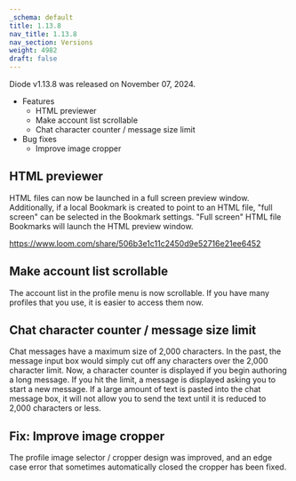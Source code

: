 ```yaml
---
_schema: default
title: 1.13.8
nav_title: 1.13.8
nav_section: Versions
weight: 4982
draft: false
---
```

Diode v1.13.8 was released on November 07, 2024.

* Features
  * HTML previewer
  * Make account list scrollable
  * Chat character counter / message size limit
* Bug fixes
  * Improve image cropper

## HTML previewer

HTML files can now be launched in a full screen preview window.  Additionally, if a local Bookmark is created to point to an HTML file, "full screen" can be selected in the Bookmark settings.  "Full screen" HTML file Bookmarks will launch the HTML preview window.

https://www.loom.com/share/506b3e1c11c2450d9e52716e21ee6452

## Make account list scrollable

The account list in the profile menu is now scrollable.  If you have many profiles that you use, it is easier to access them now.

## Chat character counter / message size limit

Chat messages have a maximum size of 2,000 characters.  In the past, the message input box would simply cut off any characters over the 2,000 character limit.  Now, a character counter is displayed if you begin authoring a long message.  If you hit the limit, a message is displayed asking you to start a new message.  If a large amount of text is pasted into the chat message box, it will not allow you to send the text until it is reduced to 2,000 characters or less.

## Fix: Improve image cropper

The profile image selector / cropper design was improved, and an edge case error that sometimes automatically closed the cropper has been fixed.